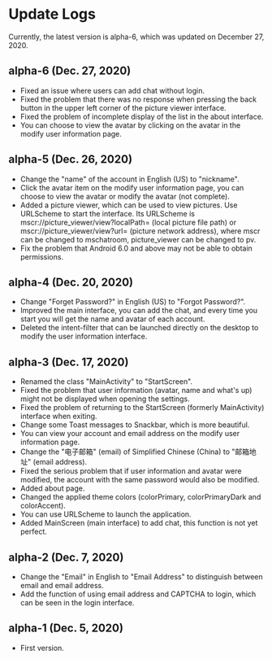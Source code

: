 # Update Logs
Currently, the latest version is alpha-6, which was updated on December 27, 2020.

## alpha-6 (Dec. 27, 2020)
- Fixed an issue where users can add chat without login.
- Fixed the problem that there was no response when pressing the back button in the upper left corner of the picture viewer interface.
- Fixed the problem of incomplete display of the list in the about interface.
- You can choose to view the avatar by clicking on the avatar in the modify user information page.

## alpha-5 (Dec. 26, 2020)
- Change the "name" of the account in English (US) to "nickname".
- Click the avatar item on the modify user information page, you can choose to view the avatar or modify the avatar (not complete).
- Added a picture viewer, which can be used to view pictures. Use URLScheme to start the interface. Its URLScheme is mscr://picture_viewer/view?localPath= (local picture file path) or mscr://picture_viewer/view?url= (picture network address), where mscr can be changed to mschatroom, picture_viewer can be changed to pv.
- Fix the problem that Android 6.0 and above may not be able to obtain permissions.

## alpha-4 (Dec. 20, 2020)
- Change "Forget Password?" in English (US) to "Forgot Password?".
- Improved the main interface, you can add the chat, and every time you start you will get the name and avatar of each account.
- Deleted the intent-filter that can be launched directly on the desktop to modify the user information interface.

## alpha-3 (Dec. 17, 2020)
- Renamed the class "MainActivity" to "StartScreen".
- Fixed the problem that user information (avatar, name and what's up) might not be displayed when opening the settings.
- Fixed the problem of returning to the StartScreen (formerly MainActivity) interface when exiting.
- Change some Toast messages to Snackbar, which is more beautiful.
- You can view your account and email address on the modify user information page.
- Change the "电子邮箱" (email) of Simplified Chinese (China) to "邮箱地址" (email address).
- Fixed the serious problem that if user information and avatar were modified, the account with the same password would also be modified.
- Added about page.
- Changed the applied theme colors (colorPrimary, colorPrimaryDark and colorAccent).
- You can use URLScheme to launch the application.
- Added MainScreen (main interface) to add chat, this function is not yet perfect.

## alpha-2 (Dec. 7, 2020)
- Change the "Email" in English to "Email Address" to distinguish between email and email address.
- Add the function of using email address and CAPTCHA to login, which can be seen in the login interface.

## alpha-1 (Dec. 5, 2020)
- First version.